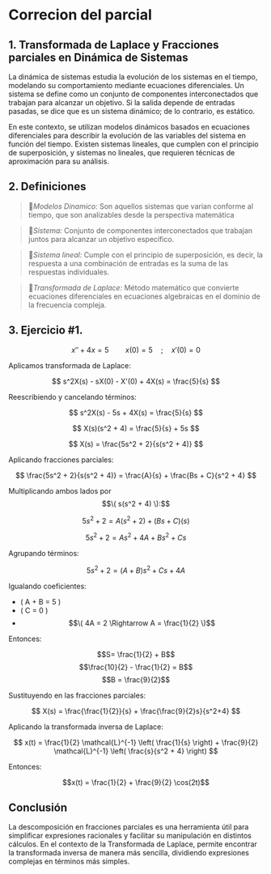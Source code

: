 # Correcion del parcial
## 1. Transformada de Laplace y Fracciones parciales en Dinámica de Sistemas 
La dinámica de sistemas estudia la evolución de los sistemas en el tiempo, modelando su comportamiento mediante ecuaciones diferenciales. Un sistema se define como un conjunto de componentes interconectados que trabajan para alcanzar un objetivo. Si la salida depende de entradas pasadas, se dice que es un sistema dinámico; de lo contrario, es estático.

En este contexto, se utilizan modelos dinámicos basados en ecuaciones diferenciales para describir la evolución de las variables del sistema en función del tiempo. Existen sistemas lineales, que cumplen con el principio de superposición, y sistemas no lineales, que requieren técnicas de aproximación para su análisis.


## 2. Definiciones   
>🔑*Modelos Dinamico:* Son aquellos sistemas que varian conforme al tiempo, que son analizables desde la perspectiva matemática
  
>🔑*Sistema:* Conjunto de componentes interconectados que trabajan juntos para alcanzar un objetivo específico.
      
>🔑*Sistema lineal:* Cumple con el principio de superposición, es decir, la respuesta a una combinación de entradas es la suma de las respuestas individuales.
  
>🔑*Transformada de Laplace:* Método matemático que convierte ecuaciones diferenciales en ecuaciones algebraicas en el dominio de la frecuencia compleja.
  
## 3. Ejercicio #1.
$$
x'' + 4x = 5 \quad\quad x(0) = 5 \quad;\quad x'(0) = 0
$$

Aplicamos transformada de Laplace:

$$
s^2X(s) - sX(0) - X'(0) + 4X(s) = \frac{5}{s}
$$

Reescribiendo y cancelando términos:

$$
s^2X(s) - 5s + 4X(s) = \frac{5}{s}
$$

$$
X(s)(s^2 + 4) = \frac{5}{s} + 5s
$$

$$
X(s) = \frac{5s^2 + 2}{s(s^2 + 4)}
$$

Aplicando fracciones parciales:

$$
\frac{5s^2 + 2}{s(s^2 + 4)} = \frac{A}{s} + \frac{Bs + C}{s^2 + 4}
$$

Multiplicando ambos lados por $$\( s(s^2 + 4) \):$$

$$
5s^2 + 2 = A(s^2 + 2) + (Bs + C)(s)
$$

$$
5s^2 + 2 = As^2 + 4A + Bs^2 + Cs
$$

Agrupando términos:

$$
5s^2 + 2 = (A + B)s^2 + Cs + 4A
$$

Igualando coeficientes:

- \( A + B = 5 \)
- \( C = 0 \)
- $$\( 4A = 2 \Rightarrow A = \frac{1}{2} \)$$

Entonces:

$$S= \frac{1}{2} + B$$
$$\frac{10}{2} - \frac{1}{2} = B$$
$$B = \frac{9}{2}$$

Sustituyendo en las fracciones parciales:

$$
X(s) = \frac{\frac{1}{2}}{s} + \frac{\frac{9}{2}s}{s^2+4}
$$

Aplicando la transformada inversa de Laplace:

$$
x(t) = \frac{1}{2} \mathcal{L}^{-1} \left( \frac{1}{s} \right) + \frac{9}{2} \mathcal{L}^{-1} \left( \frac{s}{s^2 + 4} \right)
$$


Entonces:

$$x(t) = \frac{1}{2} + \frac{9}{2} \cos(2t)$$

  

## **Conclusión**
La descomposición en fracciones parciales es una herramienta útil para simplificar expresiones racionales y facilitar su manipulación en distintos cálculos. En el contexto de la Transformada de Laplace, permite encontrar la transformada inversa de manera más sencilla, dividiendo expresiones complejas en términos más simples.  




